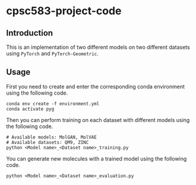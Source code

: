 # cpsc583-project-code

## Introduction

This is an implementation of two different models on two different datasets using `PyTorch` and `PyTorch-Geometric`. 

## Usage

First you need to create and enter the corresponding conda environment using the following code.

```{bash}
conda env create -f environment.yml
conda activate pyg
```

Then you can perform training on each dataset with different models using the following code.

```{bash}
# Available models: MolGAN, MolVAE
# Available datasets: QM9, ZINC
python <Model name>_<Dataset name>_training.py
```

You can generate new molecules with a trained model using the following code.

```{bash}
python <Model name>_<Dataset name>_evaluation.py
```
